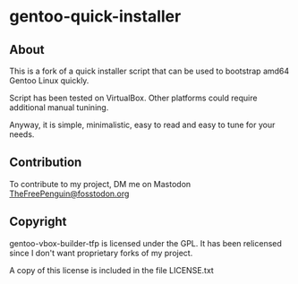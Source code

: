 # gentoo-quick-installer

## About

This is a fork of a quick installer script that can be used to bootstrap amd64 Gentoo Linux quickly.

Script has been tested on VirtualBox. Other platforms could require additional manual tunining.

Anyway, it is simple, minimalistic, easy to read and easy to tune for your needs.


## Contribution

To contribute to my project, DM me on Mastodon TheFreePenguin@fosstodon.org


## Copyright

gentoo-vbox-builder-tfp is licensed under the GPL. It has been relicensed since I don't want proprietary forks of my project.

A copy of this license is included in the file LICENSE.txt
